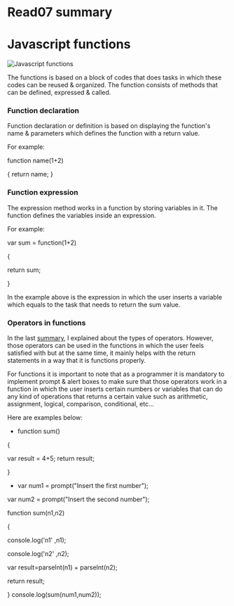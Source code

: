# Read07 summary

# Javascript functions
![Javascript functions](https://i.redd.it/1x4ho2qngv421.jpg)

The functions is based on a block of codes that does tasks in which these codes can be reused & organized. The function consists of methods that can be defined, expressed & called.

### Function declaration

Function declaration or definition is based on displaying the function's name & parameters which defines the function with a return value.

For example:

function name(1+2)

{
  return name;
}

### Function expression

The expression method works in a function by storing variables in it. The function defines the variables inside an expression.

For example:

var sum = function(1+2)

{

  return sum;

}

In the example above is the expression in which the user inserts a variable which equals to the task that needs to return the sum value.

### Operators in functions

In the last [summary](https://nedal1994.github.io/reading-notes/read05), I  explained about the types of operators. However, those operators can be used in the functions in which the user feels satisfied with but at the same time, it mainly helps with the return statements in a way that it is functions properly.

For functions it is important to note that as a programmer it is mandatory to implement prompt & alert boxes to make sure that those operators work in a function in which the user inserts certain numbers or variables that can do any kind of operations that returns a certain value such as arithmetic, assignment, logical, comparison, conditional, etc...

Here are examples below:
* function sum()

{

var result = 4+5;
return result;

}

* var num1 = prompt("Insert the first number");

var num2 = prompt("Insert the second number");

function sum(n1,n2)

{

  console.log('n1' ,n1);

  console.log('n2' ,n2);

  var result=parseInt(n1) + parseInt(n2);

  return result;

}
console.log(sum(num1,num2));
